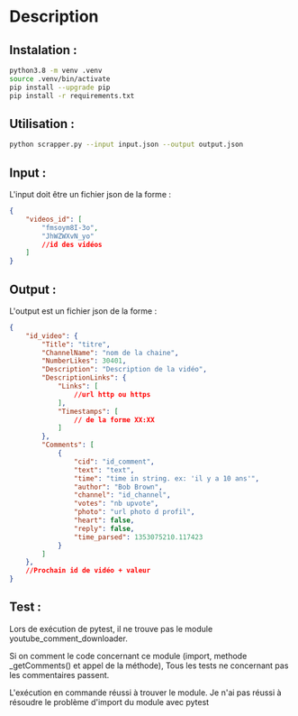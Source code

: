 # Description

## Instalation :
```sh
python3.8 -m venv .venv
source .venv/bin/activate
pip install --upgrade pip
pip install -r requirements.txt
```

## Utilisation :
```sh
python scrapper.py --input input.json --output output.json
```

## Input :
L'input doit être un fichier json de la forme :
```json
{
    "videos_id": [
        "fmsoym8I-3o",
        "JhWZWXvN_yo"
        //id des vidéos
    ]
}
```

## Output :
L'output est un fichier json de la forme :
```json
{
    "id_video": {
        "Title": "titre",
        "ChannelName": "nom de la chaine",
        "NumberLikes": 30401,
        "Description": "Description de la vidéo",
        "DescriptionLinks": {
            "Links": [ 
                //url http ou https
            ],
            "Timestamps": [
                // de la forme XX:XX
            ]
        },
        "Comments": [
            {
                "cid": "id_comment",
                "text": "text",
                "time": "time in string. ex: 'il y a 10 ans'",
                "author": "Bob Brown",
                "channel": "id_channel",
                "votes": "nb upvote",
                "photo": "url photo d profil",
                "heart": false,
                "reply": false,
                "time_parsed": 1353075210.117423
            }
        ]
    },
    //Prochain id de vidéo + valeur
}
```

## Test :
Lors de exécution de pytest, il ne trouve pas le module youtube_comment_downloader.

Si on comment le code concernant ce module (import, methode _getComments() et appel de la méthode),
Tous les tests ne concernant pas les commentaires passent.

L'exécution en commande réussi à trouver le module.
Je n'ai pas réussi à résoudre le problème d'import du module avec pytest
